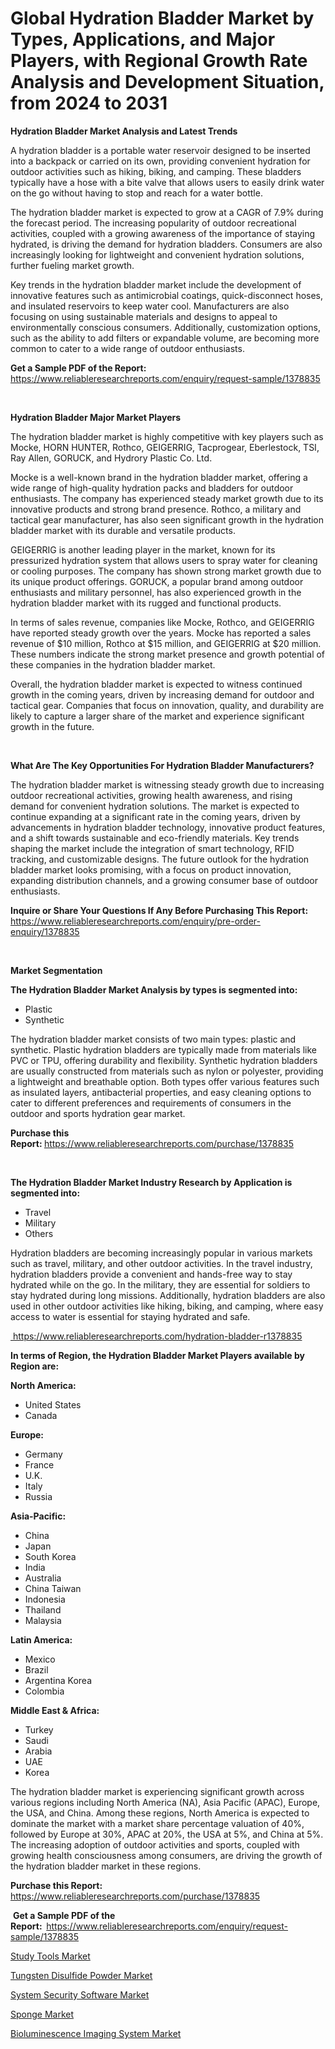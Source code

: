 <p><h1>Global Hydration Bladder Market by Types, Applications, and Major Players, with Regional Growth Rate Analysis and Development Situation, from 2024 to 2031</h1></p><p><strong>Hydration Bladder Market Analysis and Latest Trends</strong></p>
<p><p>A hydration bladder is a portable water reservoir designed to be inserted into a backpack or carried on its own, providing convenient hydration for outdoor activities such as hiking, biking, and camping. These bladders typically have a hose with a bite valve that allows users to easily drink water on the go without having to stop and reach for a water bottle.</p><p>The hydration bladder market is expected to grow at a CAGR of 7.9% during the forecast period. The increasing popularity of outdoor recreational activities, coupled with a growing awareness of the importance of staying hydrated, is driving the demand for hydration bladders. Consumers are also increasingly looking for lightweight and convenient hydration solutions, further fueling market growth.</p><p>Key trends in the hydration bladder market include the development of innovative features such as antimicrobial coatings, quick-disconnect hoses, and insulated reservoirs to keep water cool. Manufacturers are also focusing on using sustainable materials and designs to appeal to environmentally conscious consumers. Additionally, customization options, such as the ability to add filters or expandable volume, are becoming more common to cater to a wide range of outdoor enthusiasts.</p></p>
<p><strong>Get a Sample PDF of the Report:&nbsp;</strong> <a href="https://www.reliableresearchreports.com/enquiry/request-sample/1378835">https://www.reliableresearchreports.com/enquiry/request-sample/1378835</a></p>
<p>&nbsp;</p>
<p><strong>Hydration Bladder Major Market Players</strong></p>
<p><p>The hydration bladder market is highly competitive with key players such as Mocke, HORN HUNTER, Rothco, GEIGERRIG, Tacprogear, Eberlestock, TSI, Ray Allen, GORUCK, and Hydrory Plastic Co. Ltd. </p><p>Mocke is a well-known brand in the hydration bladder market, offering a wide range of high-quality hydration packs and bladders for outdoor enthusiasts. The company has experienced steady market growth due to its innovative products and strong brand presence. Rothco, a military and tactical gear manufacturer, has also seen significant growth in the hydration bladder market with its durable and versatile products.</p><p>GEIGERRIG is another leading player in the market, known for its pressurized hydration system that allows users to spray water for cleaning or cooling purposes. The company has shown strong market growth due to its unique product offerings. GORUCK, a popular brand among outdoor enthusiasts and military personnel, has also experienced growth in the hydration bladder market with its rugged and functional products.</p><p>In terms of sales revenue, companies like Mocke, Rothco, and GEIGERRIG have reported steady growth over the years. Mocke has reported a sales revenue of $10 million, Rothco at $15 million, and GEIGERRIG at $20 million. These numbers indicate the strong market presence and growth potential of these companies in the hydration bladder market.</p><p>Overall, the hydration bladder market is expected to witness continued growth in the coming years, driven by increasing demand for outdoor and tactical gear. Companies that focus on innovation, quality, and durability are likely to capture a larger share of the market and experience significant growth in the future.</p></p>
<p>&nbsp;</p>
<p><strong>What Are The Key Opportunities For Hydration Bladder Manufacturers?</strong></p>
<p><p>The hydration bladder market is witnessing steady growth due to increasing outdoor recreational activities, growing health awareness, and rising demand for convenient hydration solutions. The market is expected to continue expanding at a significant rate in the coming years, driven by advancements in hydration bladder technology, innovative product features, and a shift towards sustainable and eco-friendly materials. Key trends shaping the market include the integration of smart technology, RFID tracking, and customizable designs. The future outlook for the hydration bladder market looks promising, with a focus on product innovation, expanding distribution channels, and a growing consumer base of outdoor enthusiasts.</p></p>
<p><strong>Inquire or Share Your Questions If Any Before Purchasing This Report:</strong> <a href="https://www.reliableresearchreports.com/enquiry/pre-order-enquiry/1378835">https://www.reliableresearchreports.com/enquiry/pre-order-enquiry/1378835</a></p>
<p>&nbsp;</p>
<p><strong>Market Segmentation</strong></p>
<p><strong>The Hydration Bladder Market Analysis by types is segmented into:</strong></p>
<p><ul><li>Plastic</li><li>Synthetic</li></ul></p>
<p><p>The hydration bladder market consists of two main types: plastic and synthetic. Plastic hydration bladders are typically made from materials like PVC or TPU, offering durability and flexibility. Synthetic hydration bladders are usually constructed from materials such as nylon or polyester, providing a lightweight and breathable option. Both types offer various features such as insulated layers, antibacterial properties, and easy cleaning options to cater to different preferences and requirements of consumers in the outdoor and sports hydration gear market.</p></p>
<p><strong>Purchase this Report:&nbsp;</strong><a href="https://www.reliableresearchreports.com/purchase/1378835">https://www.reliableresearchreports.com/purchase/1378835</a></p>
<p>&nbsp;</p>
<p><strong>The Hydration Bladder Market Industry Research by Application is segmented into:</strong></p>
<p><ul><li>Travel</li><li>Military</li><li>Others</li></ul></p>
<p><p>Hydration bladders are becoming increasingly popular in various markets such as travel, military, and other outdoor activities. In the travel industry, hydration bladders provide a convenient and hands-free way to stay hydrated while on the go. In the military, they are essential for soldiers to stay hydrated during long missions. Additionally, hydration bladders are also used in other outdoor activities like hiking, biking, and camping, where easy access to water is essential for staying hydrated and safe.</p></p>
<p><a href="https://www.reliableresearchreports.com/hydration-bladder-r1378835">&nbsp;https://www.reliableresearchreports.com/hydration-bladder-r1378835</a></p>
<p><strong>In terms of Region, the Hydration Bladder Market Players available by Region are:</strong></p>
<p>
    <p> <strong> North America: </strong>
        <ul>
            <li>United States</li>
            <li>Canada</li>
        </ul>
        </p> 
    <p> <strong> Europe: </strong>
        <ul>
            <li>Germany</li>
            <li>France</li>
            <li>U.K.</li>
            <li>Italy</li>
            <li>Russia</li>
        </ul>
        </p> 
    <p> <strong> Asia-Pacific: </strong>
        <ul>
            <li>China</li>
            <li>Japan</li>
            <li>South Korea</li>
            <li>India</li>
            <li>Australia</li>
            <li>China Taiwan</li>
            <li>Indonesia</li>
            <li>Thailand</li>
            <li>Malaysia</li>
        </ul>
        </p> 
    <p> <strong> Latin America: </strong>
        <ul>
            <li>Mexico</li>
            <li>Brazil</li>
            <li>Argentina Korea</li>
            <li>Colombia</li>
        </ul>
        </p> 
    <p> <strong> Middle East & Africa: </strong>
        <ul>
            <li>Turkey</li>
            <li>Saudi</li>
            <li>Arabia</li>
            <li>UAE</li>
            <li>Korea</li>
        </ul>
    </p>
    </p>
<p><p>The hydration bladder market is experiencing significant growth across various regions including North America (NA), Asia Pacific (APAC), Europe, the USA, and China. Among these regions, North America is expected to dominate the market with a market share percentage valuation of 40%, followed by Europe at 30%, APAC at 20%, the USA at 5%, and China at 5%. The increasing adoption of outdoor activities and sports, coupled with growing health consciousness among consumers, are driving the growth of the hydration bladder market in these regions.</p></p>
<p><strong>Purchase this Report: </strong><a href="https://www.reliableresearchreports.com/purchase/1378835">https://www.reliableresearchreports.com/purchase/1378835</a></p>
<p>&nbsp;<strong>Get a Sample PDF of the Report:&nbsp;&nbsp;</strong><a href="https://www.reliableresearchreports.com/enquiry/request-sample/1378835">https://www.reliableresearchreports.com/enquiry/request-sample/1378835</a></p>
<p><strong></strong></p>
<p><p><a href="https://issuu.com/reportprime-2/docs/study-tools-market-size-2030.pptx">Study Tools Market</a></p><p><a href="https://www.linkedin.com/pulse/tungsten-disulfide-powder-market-global-regional-analysis-2024-h5kpe?trackingId=uEaqqd5lQcSiUCE%2FvhmQ5w%3D%3D">Tungsten Disulfide Powder Market</a></p><p><a href="https://issuu.com/reportprime-2/docs/system-security-software-market-size-2030.pptx">System Security Software Market</a></p><p><a href="https://www.linkedin.com/pulse/sponge-market-global-regional-analysis-focus-region-country-level-wtnme?trackingId=KewTs7vPQFaK2yoWn7dB%2Fg%3D%3D">Sponge Market</a></p><p><a href="https://github.com/bmorecock/Market-Research-Report-List-4/blob/main/bioluminescence-imaging-system-market.md">Bioluminescence Imaging System Market</a></p></p>